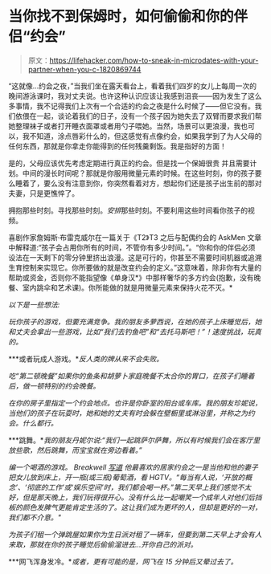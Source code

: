 # 当你找不到保姆时，如何偷偷和你的伴侣“约会”

> 原文：<https://lifehacker.com/how-to-sneak-in-microdates-with-your-partner-when-you-c-1820869744>

“这就像...约会之夜，”当我们坐在露天看台上，看着我们四岁的女儿上每周一次的晚间游泳课时，我对丈夫说。也许这种认识应该让我感到沮丧——因为发生了这么多事情，我不记得我们上次有一个合适的约会之夜是什么时候了——但它没有。我们依偎在一起，谈论着我们的日子，没有一个孩子因为她失去了双臂而要求我们帮她整理袜子或者打开睡衣面罩或者用勺子喂她。当然，场景可以更浪漫，我也可以，我不知道，涂点唇彩什么的，但这感觉有点像约会，如果我学到了为人父母的任何东西，那就是你拿走你能得到的任何残羹剩饭。我是指好的方面！



是的，父母应该优先考虑定期进行真正的约会。但是找一个保姆很贵 并且需要计划。中间的漫长时间呢？那就是你服用微量元素的时候。在这些时刻，你的孩子要么睡着了，要么没有注意到你，你突然看着对方，想起你们还是孩子出生前的那对夫妻，只是更憔悴了。

拥抱那些时刻。寻找那些时刻。*安排*那些时刻。不要利用这些时间看你孩子的视频。

喜剧作家詹姆斯·布雷克威尔在一篇关于《T2》T3 之后与配偶约会的 AskMen 文章中解释道:“孩子会占用你所有的时间，不管你有多少时间。”。“你和你的伴侣必须设法在一天剩下的零分钟里挤出浪漫。这是可行的，你甚至不需要时间机器或追溯生育控制来实现它。你所要做的就是改变约会的定义。”这意味着，除非你有大量的帮助或资金，否则你不能指望像《单身汉*》中那样奢华的多方约会(抱歉，没有晚餐、室内跳伞和艺术课)。你所能做的就是用微量元素来保持火花不灭。*

*以下是一些想法:* 

*玩你孩子的游戏，但要充满竞争。我的朋友多萝西说，在她的孩子上床睡觉后，她和丈夫会拿出一些游戏，比如“我们去钓鱼吧”和“去托马斯吧！”！速度挑战，玩真的。*

***或者玩成人游戏。**反人类的牌从来不会失败。*

*吃“第二顿晚餐”如果你的鱼条和胡萝卜家庭晚餐不太合你的胃口，在孩子们睡着后，做一顿特别的约会晚餐。*

*在你的房子里指定一个约会地点。也许是你卧室的阳台或车库。我的朋友珍妮说，当他们的孩子在玩耍时，她和她的丈夫有时会躲在壁橱里或淋浴里，并称之为约会。什么都行。*

***跳舞。**我的朋友丹妮尔说:“我们一起跳萨尔萨舞，所以有时候我们会在客厅里放些歌，然后跳舞，而宝宝就在旁边看着。”*

*编一个喝酒的游戏。 Breakwell [写道](https://www.askmen.com/dating/dating_advice/how-to-date-your-spouse-and-live-after-kids.html) 他最喜欢的居家约会之一是当他和他的妻子把女儿放到床上，开一瓶(或三瓶)葡萄酒，看 HGTV。“每当有人说，‘开放的概念’、‘彻底的工作’或‘娱乐空间’时，我们都会喝一杯。”第二天早上我们感觉不太好，但是那天晚上，我们玩得很开心。没有什么比一起嘲笑一个成年人对他们后挡板的颜色发脾气更能肯定生活的了。这让我们成为更坏的人，但却是更好的一对，我们都不介意。"*

*为孩子们租一个弹跳屋如果你为生日派对租了一辆车，但要到第二天早上才会有人来取，那就在你的孩子睡觉后偷偷溜进去...开你自己的派对。*

***网飞浑身发冷。**或者，更有可能的是，网飞在 15 分钟后又晕过去了。*